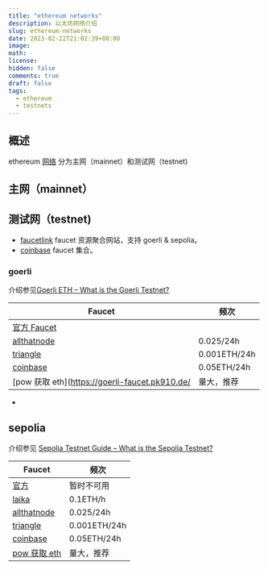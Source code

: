```yaml
---
title: "ethereum networks"
description: 以太坊网络介绍
slug: ethereum-networks
date: 2023-02-22T21:02:39+08:00
image:
math:
license:
hidden: false
comments: true
draft: false
tags:
  - ethereum
  - testnets
---
```


## 概述

ethereum [网络](https://ethereum.org/en/developers/docs/networks/) 分为主网（mainnet）和测试网（testnet)

## 主网（mainnet）

## 测试网（testnet)

- [faucetlink](https://faucetlink.to/) faucet 资源聚合网站，支持 goerli & sepolia。
- [coinbase](https://coinbase.com/faucets) faucet 集合。

### goerli

介绍参见[Goerli ETH – What is the Goerli Testnet?](https://moralis.io/goerli-eth-what-is-the-goerli-testnet/?utm_source=blog&utm_medium=post&utm_campaign=Sepolia%2520Testnet%2520Guide%2520%25E2%2580%2593%2520What%2520is%2520the%2520Sepolia%2520Testnet%253F)

| Faucet                                                           | 频次         |
| ---------------------------------------------------------------- | ------------ |
| [官方 Faucet](https://goerlifaucet.com/)                         |              |
| [allthatnode](https://www.allthatnode.com/faucet/ethereum.dsrv)  | 0.025/24h    |
| [triangle](https://faucet.triangleplatform.com/ethereum/goerli)  | 0.001ETH/24h |
| [coinbase](https://coinbase.com/faucets/ethereum-sepolia-faucet) | 0.05ETH/24h  |
| [pow 获取 eth](https://goerli-faucet.pk910.de/                   | 量大，推荐   |

-

## sepolia

介绍参见 [Sepolia Testnet Guide – What is the Sepolia Testnet?](https://moralis.io/sepolia-testnet-guide-what-is-the-sepolia-testnet/)

| Faucet                                                           | 频次         |
| ---------------------------------------------------------------- | ------------ |
| [官方](https://sepoliafaucet.net/)                               | 暂时不可用   |
| [laika](https://web.getlaika.app/faucets)                        | 0.1ETH/h     |
| [allthatnode](https://www.allthatnode.com/faucet/ethereum.dsrv)  | 0.025/24h    |
| [triangle](https://faucet.triangleplatform.com/ethereum/sepolia) | 0.001ETH/24h |
| [coinbase](https://coinbase.com/faucets/ethereum-sepolia-faucet) | 0.05ETH/24h  |
| [pow 获取 eth](https://sepolia-faucet.pk910.de/)                 | 量大，推荐   |
